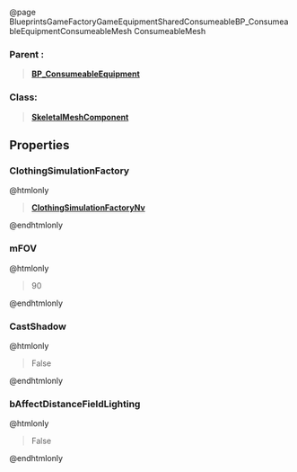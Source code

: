 @page BlueprintsGameFactoryGameEquipmentSharedConsumeableBP_ConsumeableEquipmentConsumeableMesh ConsumeableMesh
### Parent :
<b><a href="_blueprints_game_factory_game_equipment-shared_consumeable_b_p__consumeable_equipment.html"><blockquote>BP_ConsumeableEquipment</blockquote></a></b>
### Class:
<b><a href="_class_script_skeletal_mesh_component.html"><blockquote>SkeletalMeshComponent</blockquote></a></b>
## Properties
### ClothingSimulationFactory
@htmlonly
<b><a href="_class_script_clothing_simulation_factory_nv.html"><blockquote>ClothingSimulationFactoryNv</blockquote></a></b>
@endhtmlonly

### mFOV
@htmlonly
<blockquote>90</blockquote>
@endhtmlonly

### CastShadow
@htmlonly
<blockquote>False</blockquote>
@endhtmlonly

### bAffectDistanceFieldLighting
@htmlonly
<blockquote>False</blockquote>
@endhtmlonly

